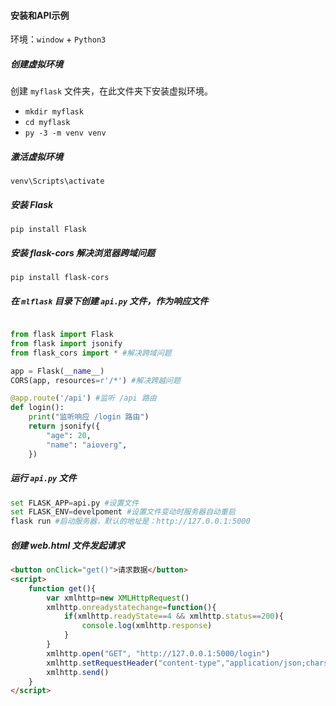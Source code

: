 #### 安装和API示例

环境：`window` + `Python3`

##### 创建虚拟环境

创建 `myflask` 文件夹，在此文件夹下安装虚拟环境。

- `mkdir myflask`
- `cd myflask`
- `py -3 -m venv venv`

##### 激活虚拟环境

`venv\Scripts\activate`

##### 安装 Flask

`pip install Flask`

##### 安装 flask-cors 解决浏览器跨域问题

`pip install flask-cors`

##### 在 `mlflask` 目录下创建 `api.py` 文件，作为响应文件

```python

from flask import Flask
from flask import jsonify
from flask_cors import * #解决跨域问题

app = Flask(__name__)
CORS(app, resources=r'/*') #解决跨越问题

@app.route('/api') #监听 /api 路由
def login():
    print("监听响应 /login 路由")
    return jsonify({
        "age": 20,
        "name": "aioverg",
    })
```

##### 运行 `api.py` 文件

```python
set FLASK_APP=api.py #设置文件
set FLASK_ENV=develpoment #设置文件变动时服务器自动重启
flask run #启动服务器，默认的地址是：http://127.0.0.1:5000
```

##### 创建 web.html 文件发起请求

```html
<button onClick="get()">请求数据</button>
<script>
    function get(){
	    var xmlhttp=new XMLHttpRequest()
		xmlhttp.onreadystatechange=function(){
		    if(xmlhttp.readyState==4 && xmlhttp.status==200){
		        console.log(xmlhttp.response)
		    }
	    }
	    xmlhttp.open("GET", "http://127.0.0.1:5000/login")
	    xmlhttp.setRequestHeader("content-type","application/json;charset=UTF-8")
	    xmlhttp.send()
	}
</script>
```


